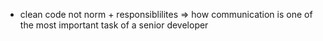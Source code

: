- clean code not norm + responsiblilites => how communication is one of the most important task of a senior developer

